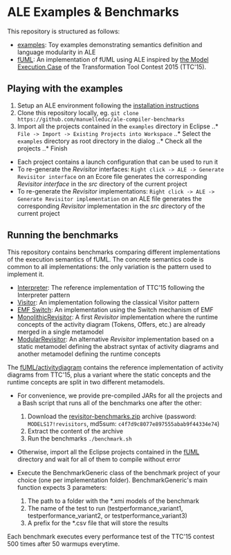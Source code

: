 # ALE Examples & Benchmarks

This repository is structured as follows:

* [examples](./examples): Toy examples demonstrating semantics definition and language modularity in ALE
* [fUML](./fUML): An implementation of fUML using ALE inspired by [the Model Execution Case](http://www.transformation-tool-contest.eu/2015/cfs.html) of the Transformation Tool Contest 2015 (TTC'15).

## Playing with the examples

1. Setup an ALE environment following the [installation instructions](https://github.com/manuelleduc/ale-compiler)
1. Clone this repository locally, eg. `git clone https://github.com/manuelleduc/ale-compiler-benchmarks`
1. Import all the projects contained in the `examples` directory in Eclipse
..* `File -> Import -> Existing Projects into Workspace`
..* Select the `examples` directory as root directory in the dialog
..* Check all the projects
..* Finish

* Each project contains a launch configuration that can be used to run it
* To re-generate the *Revisitor* interfaces: `Right click -> ALE -> Generate Revisitor interface` on an Ecore file generates the corresponding *Revisitor interface* in the *src* directory of the current project
* To re-generate the *Revisitor* implementations: `Right click -> ALE -> Generate Revisitor implementation` on an ALE file generates the corresponding *Revisitor* implementation in the *src* directory of the current project

## Running the benchmarks

This repository contains benchmarks comparing different implementations of the execution semantics of fUML.
The concrete semantics code is common to all implementations: the only variation is the pattern used to implement it.

* [Interpreter](./fUML/implementations/Interpreter): The reference implementation of TTC'15 following the Interpreter pattern
* [Visitor](./fUML/implementations/Visitor): An implementation following the classical Visitor pattern
* [EMF Switch](./fUML/implementations/EMFSwitch): An implementation using the Switch mechanism of EMF
* [MonolithicRevisitor](./fUML/implementations/MonolithicRevisitor): A first *Revisitor* implementation where the runtime concepts of the activity diagram (Tokens, Offers, etc.) are already merged in a single metamodel
* [ModularRevisitor](./fUML/implementations/ModularRevisitor): An alternative *Revisitor* implementation based on a static metamodel defining the abstract syntax of activity diagrams and another metamodel defining the runtime concepts

The [fUML/activitydiagram](./fUML/activitydiagram) contains the reference implementation of activity diagrams from TTC'15, plus a variant where the static concepts and the runtime concepts are split in two different metamodels.

* For convenience, we provide pre-compiled JARs for all the projects and a Bash script that runs all of the benchmarks one after the other:
  1. Download the [revisitor-benchmarks.zip](https://ncp.cwi.nl/s/vGGvZl8hoGXf0YE) archive (password: `MODELS17!revisitors`, md5sum: `c4f7d9c8077e897555abab9f44334e74`)
  2. Extract the content of the archive
  3. Run the benchmarks `./benchmark.sh`

* Otherwise, import all the Eclipse projects contained in the [fUML](./fUML) directory and wait for all of them to compile without error
* Execute the BenchmarkGeneric class of the benchmark project of your choice (one per implementation folder). BenchmarkGeneric's main function expects 3 parameters:
  1. The path to a folder with the *.xmi models of the benchmark
  2. The name of the test to run (testperformance_variant1, testperformance_variant2, or testperformance_variant3)
  3. A prefix for the *.csv file that will store the results

Each benchmark executes every performance test of the TTC'15 contest 500 times after 50 warmups everytime.


